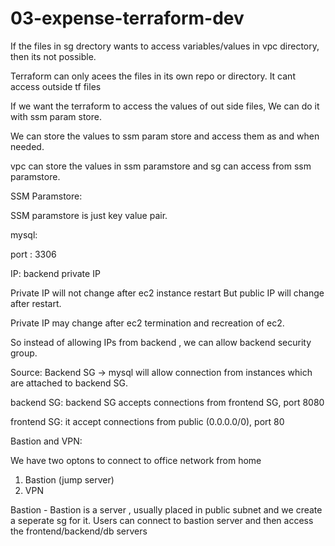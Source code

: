 # 03-expense-terraform-dev

If the files in sg drectory wants to access variables/values in vpc directory, then its not possible.

Terraform can only acees the files in its own repo or directory. It cant access outside tf files

If we want the terraform to access the values of out side files, We can do it with ssm param store.

We can store the values to ssm param store and access them as and when needed.

vpc can store the values in ssm paramstore and sg can access from ssm paramstore.

SSM Paramstore:

SSM paramstore is just key value pair.

mysql:

port : 3306

IP: backend private IP

Private IP will not change after ec2 instance restart But public IP will change after restart.

Private IP may change after ec2 termination and recreation of ec2.

So instead of allowing IPs from backend , we can allow backend security group.

Source: Backend SG -> mysql will allow connection from instances which are attached to backend SG.

backend SG: backend SG accepts connections from frontend SG, port 8080

frontend SG: it accept connections from public (0.0.0.0/0), port 80


Bastion and VPN:

We have two optons to connect to office network from home

1. Bastion (jump server)
2. VPN

Bastion - Bastion is a server , usually placed in public subnet and we create a seperate sg for it. Users can connect to bastion server and then access the frontend/backend/db servers







